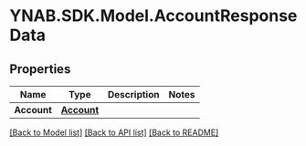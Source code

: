 # YNAB.SDK.Model.AccountResponseData

## Properties

Name | Type | Description | Notes
------------ | ------------- | ------------- | -------------
**Account** | [**Account**](Account.md) |  | 

[[Back to Model list]](../README.md#documentation-for-models) [[Back to API list]](../README.md#documentation-for-api-endpoints) [[Back to README]](../README.md)

